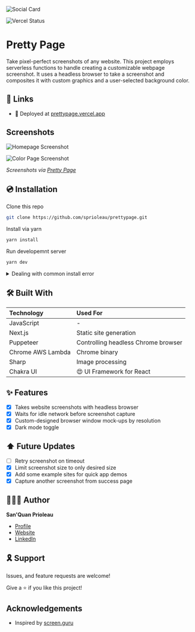 ![Social Card][social-card-url]

![Vercel Status](https://img.shields.io/github/deployments/sprioleau/prettypage/production?label=vercel&logo=vercel&style=for-the-badge)

# Pretty Page

Take pixel-perfect screenshots of any website. This project employs serverless functions to handle creating a customizable webpage screenshot. It uses a headless browser to take a screenshot and composites it with custom graphics and a user-selected background color.

## 🔗 Links

- 🚀 Deployed at [prettypage.vercel.app][deployed-url]

## Screenshots

![Homepage Screenshot][homepage-screenshot-url] 

![Color Page Screenshot][success-page-screenshot-url] 

_Screenshots via [Pretty Page](https://prettypage.vercel.app/)_

## 💿 Installation

Clone this repo

```bash
git clone https://github.com/sprioleau/prettypage.git
```

Install via yarn

```bash
yarn install
```

Run developemnt server

```bash
yarn dev
```

<details>
<summary>Dealing with common install error</summary>

If you see the following error, you'll need to install a version of Chromium for the app to use. 

>_Error: Could not find expected browser (chrome) locally. Run `npm install` to download the correct Chromium revision (884014)._

To resolve, make sure you've run `yarn install` and run:

```bash
node node_modules/puppeteer-core/install.js
```

You should see something like: 

```bash
Downloading Chromium r884014 - 113.6 Mb [==============      ] 71% 3.1s 
```

Then, re-run `yarn dev` to start the dev server.
</details>

## 🛠 Built With

| Technology            | Used For                            |
| :-------------------- | :--------------------------------   |
| JavaScript            | -                                   |
| Next.js               | Static site generation              |
| Puppeteer             | Controlling headless Chrome browser |
| Chrome AWS Lambda     | Chrome binary                       |
| Sharp                 | Image processing                    |
| Chakra UI             | 😍 UI Framework for React           |

## ✨ Features
- [x] Takes website screenshots with headless browser
- [x] Waits for idle network before screenshot capture
- [x] Custom-designed browser window mock-ups by resolution
- [x] Dark mode toggle

## ⬆️ Future Updates

- [ ] Retry screenshot on timeout
- [x] Limit screenshot size to only desired size
- [x] Add some example sites for quick app demos
- [x] Capture another screenshot from success page

## 👨🏾‍💻 Author

**San'Quan Prioleau**

- [Profile][github-url]
- [Website][website]
- [LinkedIn][linkedin]

## 🎗 Support

Issues, and feature requests are welcome!

Give a ⭐️ if you like this project!

## Acknowledgements

- Inspired by [screen.guru](https://screen.guru)

<!-- Author Details -->
[github-url]: https://github.com/spriolau "San'Quan Prioleau on Github"
[website]: https://sprioleau.dev "San'Quan Prioleau's personal website"
[linkedin]: https://www.linkedin.com/in/sanquanprioleau/
[headshot_url]: https://avatars.githubusercontent.com/u/49278940?v=4 "San'Quan Prioleau headshot"

<!-- Project Details -->
[deployed-url]: https://prettypage.vercel.app
[social-card-url]: https://prettypage.vercel.app/images/pretty-page-social-card.png "Social Card"
[homepage-screenshot-url]: https://prettypage.vercel.app/images/screenshots/homepage.png "Homepage Screenshot"
[success-page-screenshot-url]: https://prettypage.vercel.app/images/screenshots/success-page.gif "Success Page GIF"
